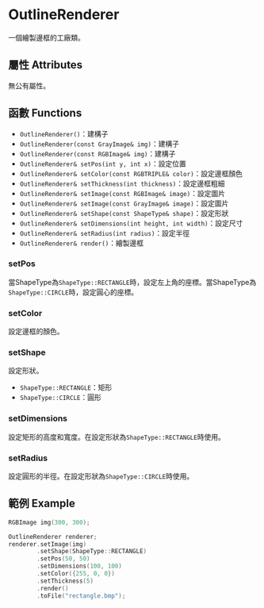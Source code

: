 # OutlineRenderer

一個繪製邊框的工廠類。

## 屬性 Attributes

無公有屬性。

## 函數 Functions

+ `OutlineRenderer()`：建構子
+ `OutlineRenderer(const GrayImage& img)`：建構子
+ `OutlineRenderer(const RGBImage& img)`：建構子
+ `OutlineRenderer& setPos(int y, int x)`：設定位置
+ `OutlineRenderer& setColor(const RGBTRIPLE& color)`：設定邊框顏色
+ `OutlineRenderer& setThickness(int thickness)`：設定邊框粗細
+ `OutlineRenderer& setImage(const RGBImage& image)`：設定圖片
+ `OutlineRenderer& setImage(const GrayImage& image)`：設定圖片
+ `OutlineRenderer& setShape(const ShapeType& shape)`：設定形狀
+ `OutlineRenderer& setDimensions(int height, int width)`：設定尺寸
+ `OutlineRenderer& setRadius(int radius)`：設定半徑
+ `OutlineRenderer& render()`：繪製邊框

### setPos

當ShapeType為`ShapeType::RECTANGLE`時，設定左上角的座標。當ShapeType為`ShapeType::CIRCLE`時，設定圓心的座標。

### setColor

設定邊框的顏色。

### setShape

設定形狀。

+ `ShapeType::RECTANGLE`：矩形
+ `ShapeType::CIRCLE`：圓形

### setDimensions

設定矩形的高度和寬度。在設定形狀為`ShapeType::RECTANGLE`時使用。

### setRadius

設定圓形的半徑。在設定形狀為`ShapeType::CIRCLE`時使用。

## 範例 Example

```cpp
RGBImage img(300, 300);

OutlineRenderer renderer;
renderer.setImage(img)
        .setShape(ShapeType::RECTANGLE)
        .setPos(50, 50)
        .setDimensions(100, 100)
        .setColor({255, 0, 0})
        .setThickness(5)
        .render()
        .toFile("rectangle.bmp");
```
